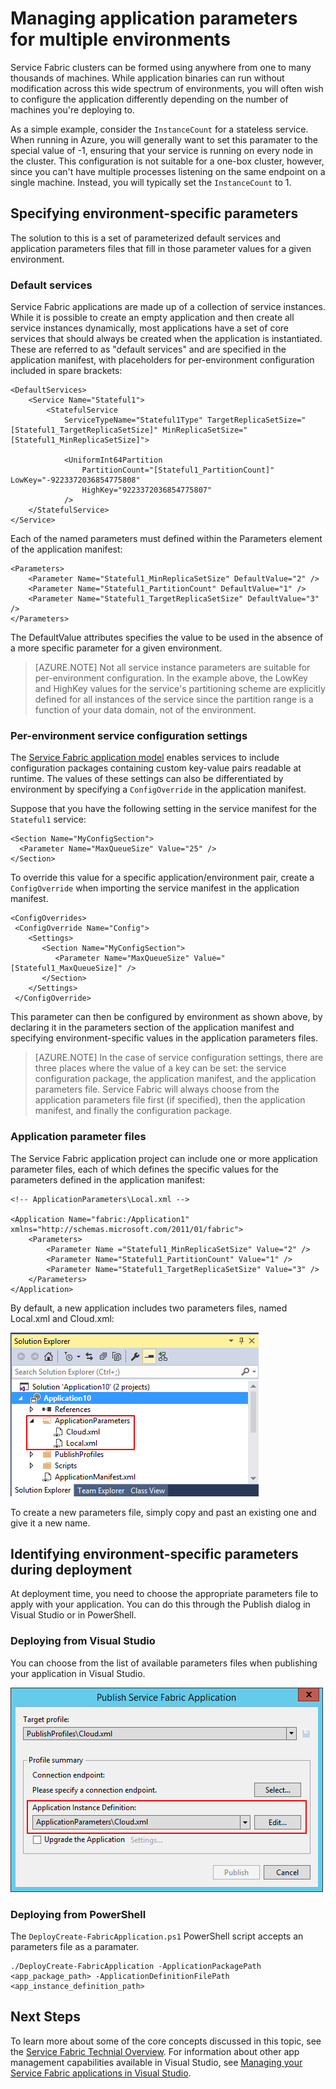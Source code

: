<properties
   pageTitle="Manage multiple environments in Service Fabric | Microsoft Azure"
   description="Service Fabric applications can be run on clusters ranging in size from one machine to thousands of machines. In some cases, you will want to configure your application differently for those varied environments. This article covers how to define different application parameters per environment."
   services="service-fabric"
   documentationCenter=".net"
   authors="seanmck"
   manager="coreysa"
   editor=""/>

<tags
   ms.service="service-fabric"
   ms.devlang="dotNet"
   ms.topic="hero-article"
   ms.tgt_pltfrm="NA"
   ms.workload="NA"
   ms.date="08/26/2015"
   ms.author="seanmck"/>

# Managing application parameters for multiple environments

Service Fabric clusters can be formed using anywhere from one to many thousands of machines. While application binaries can run without modification across this wide spectrum of environments, you will often wish to configure the application differently depending on the number of machines you're deploying to.

As a simple example, consider the `InstanceCount` for a stateless service. When running in Azure, you will generally want to set this paramater to the special value of -1, ensuring that your service is running on every node in the cluster. This configuration is not suitable for a one-box cluster, however, since you can't have multiple processes listening on the same endpoint on a single machine. Instead, you will typically set the `InstanceCount` to 1.

## Specifying environment-specific parameters

The solution to this is a set of parameterized default services and application parameters files that fill in those parameter values for a given environment.

### Default services

Service Fabric applications are made up of a collection of service instances. While it is possible to create an empty application and then create all service instances dynamically, most applications have a set of core services that should always be created when the application is instantiated. These are referred to as "default services" and are specified in the application manifest, with placeholders for per-environment configuration included in spare brackets:

    <DefaultServices>
        <Service Name="Stateful1">
            <StatefulService
                ServiceTypeName="Stateful1Type" TargetReplicaSetSize="[Stateful1_TargetReplicaSetSize]" MinReplicaSetSize="[Stateful1_MinReplicaSetSize]">

                <UniformInt64Partition
                    PartitionCount="[Stateful1_PartitionCount]" LowKey="-9223372036854775808"
                    HighKey="9223372036854775807"
                />
        </StatefulService>
    </Service>
  </DefaultServices>

Each of the named parameters must defined within the Parameters element of the application manifest:

    <Parameters>
        <Parameter Name="Stateful1_MinReplicaSetSize" DefaultValue="2" />
        <Parameter Name="Stateful1_PartitionCount" DefaultValue="1" />
        <Parameter Name="Stateful1_TargetReplicaSetSize" DefaultValue="3" />
    </Parameters>

The DefaultValue attributes specifies the value to be used in the absence of a more specific parameter for a given environment.

>[AZURE.NOTE] Not all service instance parameters are suitable for per-environment configuration. In the example above, the LowKey and HighKey values for the service's partitioning scheme are explicitly defined for all instances of the service since the partition range is a function of your data domain, not of the environment.

### Per-environment service configuration settings

The [Service Fabric application model](service-fabric-application-model.md) enables services to include configuration packages containing custom key-value pairs readable at runtime. The values of these settings can also be differentiated by environment by specifying a `ConfigOverride` in the application manifest.

Suppose that you have the following setting in the service manifest for the `Stateful1` service:


    <Section Name="MyConfigSection">
      <Parameter Name="MaxQueueSize" Value="25" />
    </Section>

To override this value for a specific application/environment pair, create a `ConfigOverride` when importing the service manifest in the application manifest.

    <ConfigOverrides>
     <ConfigOverride Name="Config">
        <Settings>
           <Section Name="MyConfigSection">
              <Parameter Name="MaxQueueSize" Value="[Stateful1_MaxQueueSize]" />
           </Section>
        </Settings>
     </ConfigOverride>
  </ConfigOverrides>

This parameter can then be configured by environment as shown above, by declaring it in the parameters section of the application manifest and specifying environment-specific values in the application parameters files.

>[AZURE.NOTE] In the case of service configuration settings, there are three places where the value of a key can be set: the service configuration package, the application manifest, and the application parameters file. Service Fabric will always choose from the application parameters file first (if specified), then the application manifest, and finally the configuration package.

### Application parameter files

The Service Fabric application project can include one or more application parameter files, each of which defines the specific values for the parameters defined in the application manifest:

    <!-- ApplicationParameters\Local.xml -->

    <Application Name="fabric:/Application1" xmlns="http://schemas.microsoft.com/2011/01/fabric">
        <Parameters>
            <Parameter Name ="Stateful1_MinReplicaSetSize" Value="2" />
            <Parameter Name="Stateful1_PartitionCount" Value="1" />
            <Parameter Name="Stateful1_TargetReplicaSetSize" Value="3" />
        </Parameters>
    </Application>

By default, a new application includes two parameters files, named Local.xml and Cloud.xml:

![Application parameters files in Solution Explorer][app-parameters-solution-explorer]

To create a new parameters file, simply copy and past an existing one and give it a new name.

## Identifying environment-specific parameters during deployment

At deployment time, you need to choose the appropriate parameters file to apply with your application. You can do this through the Publish dialog in Visual Studio or in PowerShell.

### Deploying from Visual Studio

You can choose from the list of available parameters files when publishing your application in Visual Studio.

![Choose a parameters file in the Publish dialog][publishdialog]

### Deploying from PowerShell

The `DeployCreate-FabricApplication.ps1` PowerShell script accepts an parameters file as a paramater.

    ./DeployCreate-FabricApplication -ApplicationPackagePath <app_package_path> -ApplicationDefinitionFilePath <app_instance_definition_path>

## Next Steps

To learn more about some of the core concepts discussed in this topic, see the [Service Fabric Technial Overview](service-fabric-technical-overview.md). For information about other app management capabilities available in Visual Studio, see [Managing your Service Fabric applications in Visual Studio](service-fabric-manage-application-in-visual-studio.md).

<!-- Image references -->

[publishdialog]: ./media/service-fabric-manage-multiple-environment-app-configuration/publish-dialog-choose-app-config.png
[app-parameters-solution-explorer]:./media/service-fabric-manage-multiple-environment-app-configuration/app-parameters-in-solution-explorer.png
